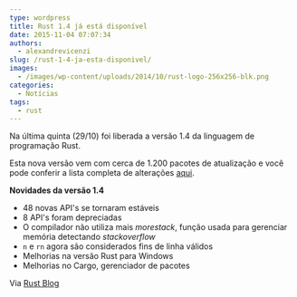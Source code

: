 ```yaml
---
type: wordpress
title: Rust 1.4 já está disponível
date: 2015-11-04 07:07:34
authors:
  - alexandrevicenzi
slug: /rust-1-4-ja-esta-disponivel/
images:
  - /images/wp-content/uploads/2014/10/rust-logo-256x256-blk.png
categories:
  - Notícias
tags:
  - rust
---
```


Na última quinta (29/10) foi liberada a versão 1.4 da linguagem de programação Rust.

Esta nova versão vem com cerca de 1.200 pacotes de atualização e você pode conferir a lista completa de alterações <a href="https://github.com/rust-lang/rust/blob/8ab8581f6921bc7a8e3fa4defffd2814372dcb15/RELEASES.md#version-140-october-2015" target="_blank">aqui</a>.

<strong>Novidades da versão 1.4</strong>
<ul>
	<li>48 novas API's se tornaram estáveis</li>
	<li>8 API's foram depreciadas</li>
	<li>O compilador não utiliza mais <em>morestack</em>, função usada para gerenciar memória detectando <em>stackoverflow</em></li>
	<li><code>n</code> e <code>rn</code> agora são considerados fins de linha válidos</li>
	<li>Melhorias na versão Rust para Windows</li>
	<li>Melhorias no Cargo, gerenciador de pacotes</li>
</ul>
Via <a href="http://blog.rust-lang.org/2015/10/29/Rust-1.4.html" target="_blank">Rust Blog</a>